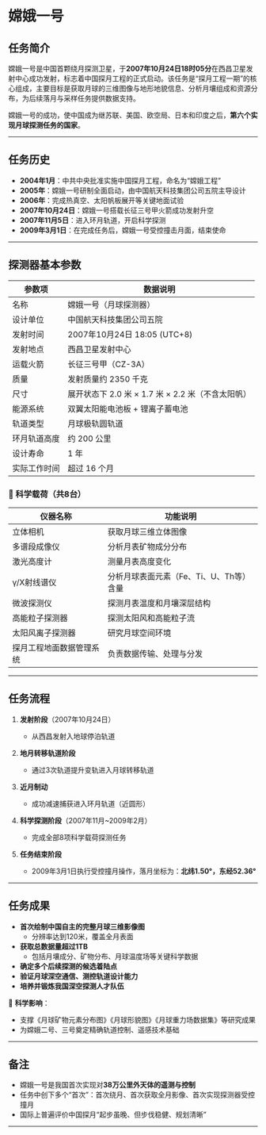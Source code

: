 <!--
 * @Author: blueWALL-E
 * @Date: 2025-06-25 15:45:08
 * @LastEditTime: 2025-06-25 15:59:56
 * @FilePath: \Chinese Aerospace History\探月工程\历次任务介绍\嫦娥一号任务-模板.md
 * @Description: 探月工程历次任务模板以嫦娥一号为例
 * @Wearing:  Read only, do not modify place!!! 
 * @Shortcut keys:  ctrl+alt+/ ctrl+alt+z
-->
# 嫦娥一号

## 任务简介

嫦娥一号是中国首颗绕月探测卫星，于**2007年10月24日18时05分**在西昌卫星发射中心成功发射，标志着中国探月工程的正式启动。该任务是“探月工程一期”的核心组成，主要目标是获取月球的三维图像与地形地貌信息、分析月壤组成和资源分布，为后续落月与采样任务提供数据支持。

嫦娥一号的成功，使中国成为继苏联、美国、欧空局、日本和印度之后，**第六个实现月球探测任务的国家**。

---

## 任务历史

- **2004年1月**：中共中央批准实施中国探月工程，命名为“嫦娥工程”
- **2005年**：嫦娥一号研制全面启动，由中国航天科技集团公司五院主导设计
- **2006年**：完成热真空、太阳帆板展开等关键地面试验
- **2007年10月24日**：嫦娥一号搭载长征三号甲火箭成功发射升空
- **2007年11月5日**：进入环月轨道，开启科学探测
- **2009年3月1日**：在完成任务后，嫦娥一号受控撞击月面，结束使命

---

## 探测器基本参数

| 参数项             | 数据说明                                       |
|--------------------|------------------------------------------------|
| 名称               | 嫦娥一号（月球探测器）                         |
| 设计单位           | 中国航天科技集团公司五院                       |
| 发射时间           | 2007年10月24日 18:05 (UTC+8)                   |
| 发射地点           | 西昌卫星发射中心                               |
| 运载火箭           | 长征三号甲（CZ-3A）                            |
| 质量               | 发射质量约 2350 千克                           |
| 尺寸               | 展开状态下 2.0 米 × 1.7 米 × 2.2 米（不含太阳帆） |
| 能源系统           | 双翼太阳能电池板 + 锂离子蓄电池                 |
| 轨道类型           | 月球极轨圆轨道                                 |
| 环月轨道高度       | 约 200 公里                                     |
| 设计寿命           | 1 年                                           |
| 实际工作时间       | 超过 16 个月                                   |

### 🔬 科学载荷（共8台）

| 仪器名称             | 功能说明                                           |
|----------------------|----------------------------------------------------|
| 立体相机             | 获取月球三维立体图像                               |
| 多谱段成像仪         | 分析月表矿物成分分布                               |
| 激光高度计           | 测量月表高度变化                                  |
| γ/X射线谱仪          | 分析月球表面元素（Fe、Ti、U、Th等）含量            |
| 微波探测仪           | 探测月表温度和月壤深层结构                         |
| 高能粒子探测器       | 探测太阳风和高能粒子流                            |
| 太阳风离子探测器     | 研究月球空间环境                                  |
| 探月工程地面数据管理系统 | 负责数据传输、处理与分发                            |

---

## 任务流程
1. **发射阶段**（2007年10月24日）
   - 从西昌发射入地球停泊轨道

2. **地月转移轨道阶段**
   - 通过3次轨道提升变轨进入月球转移轨道

3. **近月制动**
   - 成功减速捕获进入环月轨道（近圆形）

4. **科学探测阶段**（2007年11月~2009年2月）
   - 完成全部8项科学载荷探测任务

5. **任务结束阶段**
   - 2009年3月1日执行受控撞月操作，落月坐标为：**北纬1.50°，东经52.36°**

---
## 任务成果
- **首次绘制中国自主的完整月球三维影像图**
  - 分辨率达到120米，覆盖全月表面
- **获取总数据量超过1TB**
  - 包括月壤成分、矿物分布、月球温度场等关键科学数据
- **确定多个后续探测的候选着陆点**
- **验证月球深空通信、测控轨道设计能力**
- **培养并锻炼我国深空探测人才队伍**

📍 **科学影响**：

- 支撑《月球矿物元素分布图》《月球形貌图》《月球重力场数据集》等研究成果
- 为嫦娥二号、三号奠定精确轨道控制、遥感技术基础

---
## 备注

- 嫦娥一号是我国首次实现对**38万公里外天体的遥测与控制**
- 任务中创下多个“首次”：首次绕月、首次获取全月影像、首次实现探测器受控撞月
- 国际上普遍评价中国探月“起步虽晚、但步伐稳健、规划清晰”

---
